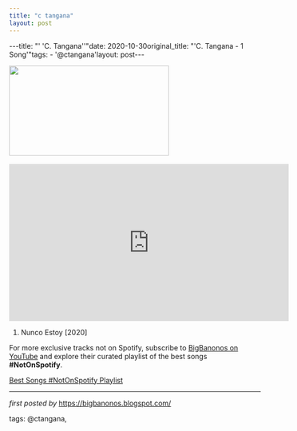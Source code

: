 ```yaml
---
title: "c tangana"
layout: post
---
```

---title: "' 'C. Tangana''"date: 2020-10-30original_title: "'C. Tangana - 1 Song'"tags:  - '@ctangana'layout: post---<div class="separator" ><a href="https://www.musicaroots.com/wp-content/uploads/2019/11/C.Tangana.jpg" imageanchor="1"><img border="0" data-original-height="450" data-original-width="800" height="180" src="https://www.musicaroots.com/wp-content/uploads/2019/11/C.Tangana.jpg" width="320" /></a></div><br /><iframe allow="accelerometer; autoplay; encrypted-media; gyroscope; picture-in-picture" allowfullscreen="" frameborder="0" height="315" src="https://www.youtube.com/embed/videoseries?list=PLtuNtuTatqI0v4a0o3E1uFAz8igaX3Lif" width="560"></iframe> <div><ol><li>Nunco Estoy [2020]</li></ol></div><!--Subscribe and Playlist Links--><div>    <p>For more exclusive tracks not on Spotify, subscribe to <a href="https://www.youtube.com/@BigBanonos" target="_blank">BigBanonos on YouTube</a> and explore their curated playlist of the best songs <strong>#NotOnSpotify</strong>.</p>    <p><a href="https://www.youtube.com/playlist?list=PLtuNtuTatqI0kFahUCbtbfenC_ET5O_tr" target="_blank">Best Songs #NotOnSpotify Playlist<br /></a></p></div><hr /><p><em>first posted by</em> <a href="https://bigbanonos.blogspot.com/" rel="noopener" target="_new">https://bigbanonos.blogspot.com/</a></p><p>tags: @ctangana,</p>